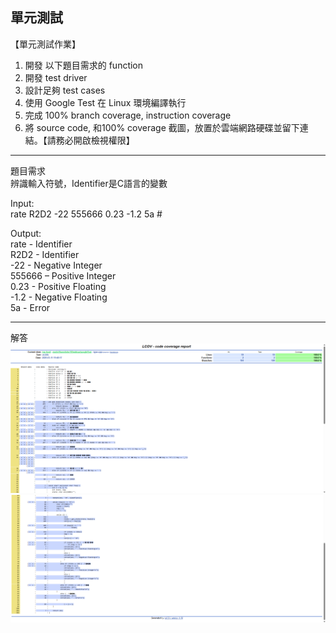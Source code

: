 ## 單元測試
【單元測試作業】
1. 開發 以下題目需求的 function
2. 開發 test driver
3. 設計足夠 test cases
4. 使用 Google Test 在 Linux 環境編譯執行
5. 完成 100% branch coverage, instruction coverage
6. 將 source code, 和100% coverage 截圖，放置於雲端網路硬碟並留下連結。【請務必開啟檢視權限】

-----------------------------------------------------------------------------------------------

題目需求  
辨識輸入符號，Identifier是C語言的變數  

Input:  
rate R2D2 -22 555666 0.23 -1.2 5a #  

Output:  
rate - Identifier  
R2D2 - Identifier  
-22 - Negative Integer  
555666 – Positive Integer  
0.23 - Positive Floating  
-1.2 - Negative Floating  
5a - Error  

-----------------------------------------------------------------------------------------------

解答
![圖片1](https://github.com/chingyen06/Computer-Programming-2/blob/main/Unit-Test/%E5%A0%B1%E8%A1%A81.png)
![圖片2](https://github.com/chingyen06/Computer-Programming-2/blob/main/Unit-Test/%E5%A0%B1%E8%A1%A82.png)
